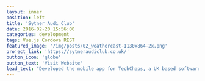 ```yaml
---
layout: inner
position: left
title: 'Sytner Audi Club'
date: 2016-02-20 15:56:00
categories: development
tags: Vue.js Cordova REST
featured_image: '/img/posts/02_weathercast-1130x864-2x.png'
project_link: 'https://sytneraudiclub.co.uk/'
button_icon: 'globe'
button_text: 'Visit Website'
lead_text: "Developed the mobile app for TechChaps, a UK based software consultancy for their client, Sytner. Sytner is one of UK's largest car retailer. Their web application was in Vue.js so I was tasked with converting it to a responsive mobile app using a plugin which compiled the web app to a cordova mobile app."
---
```

